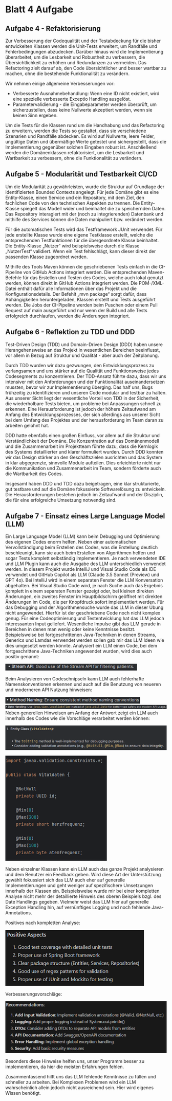 Blatt 4 Aufgabe
================
Aufgabe 4 - Refaktorisierung
---------------------------
Zur Verbesserung der Codequalität und der Testabdeckung für die bisher entwickelten Klassen werden die Unit-Tests erweitert, um Randfälle und Fehlerbedingungen abzudecken. Darüber hinaus wird die Implementierung überarbeitet, um die Lesbarkeit und Robustheit zu verbessern, die Übersichtlichkeit zu erhöhen und Redundanzen zu vermeiden. Das Refactoring zielt darauf ab, den Code übersichtlicher und besser wartbar zu machen, ohne die bestehende Funktionalität zu verändern.

Wir nehmen einige allgemeine Verbesserungen vor:
- Verbesserte Ausnahmebehandlung: Wenn eine ID nicht existiert, wird eine spezielle verbesserte Exceptio Handling ausgelöst.
- Parametervalidierung - die Eingabeparameter werden überprüft, um sicherzustellen, dass keine Nullwerte akzeptiert werden, wenn sie keinen Sinn ergeben.

Um die Tests für die Klassen rund um die Handhabung und das Refactoring zu erweitern, werden die Tests so gestaltet, dass sie verschiedene Szenarien und Randfälle abdecken. Es wird auf Nullwerte, leere Felder, ungültige Daten und übermäßige Werte getestet und sichergestellt, dass die Implementierung gegenüber solchen Eingaben robust ist. Anschließend werden die Domänenklassen refaktorisiert, um die Lesbarkeit und Wartbarkeit zu verbessern, ohne die Funktionalität zu verändern.

Aufgabe 5 - Modularität und Testbarkeit CI/CD
--------------------------------------------

Um die Modularität zu gewährleisten, wurde die Struktur auf Grundlage der identifizierten Bounded Contexts angelegt. Für jede Domäne gibt es eine Entity-Klasse, einen Service und ein Repository, mit dem Ziel, den fachlichen Code von den technischen Aspekten zu trennen. Die Entity-Klasse spiegelt das Modell wider und beinhaltet die zu speichernden Daten. Das Repository interagiert mit der (noch zu integrierenden) Datenbank und mithilfe des Services können die Daten manipuliert bzw. verändert werden.

Für die automatischen Tests wird das Testframework JUnit verwendet. Für jede erstellte Klasse wurde eine eigene Testklasse erstellt, welche die entsprechenden Testfunktionen für die übergeordnete Klasse beinhaltet. Die Entity-Klasse „Nutzer“ wird beispielsweise durch die Klasse „NutzerTest“ validiert. Wenn ein Test fehlschlägt, kann dieser direkt der passenden Klasse zugeordnet werden.

Mithilfe des Tools Maven können die geschriebenen Tests einfach in die CI-Pipeline von GitHub Actions integriert werden. Die entsprechenden Maven-Befehle für das Erstellen und Testen des Codes, welche auch lokal genutzt werden, können direkt in GitHub Actions integriert werden. Die POM-/XML-Datei enthält dafür alle Informationen über das Projekt und die Konfigurationsdetails. Der Befehlt „mvn package“ sorgt dafür, dass Abhängigkeiten heruntergeladen, Klassen erstellt und Tests ausgeführt werden. Die Jobs der CI-Pipeline werden beim Puschen oder einem Pull Request auf main ausgeführt und nur wenn der Build und alle Tests erfolgreich durchlaufen, werden die Änderungen integriert.

Aufgabe 6 - Reflektion zu TDD und DDD
--------------------------------------

Test-Driven Design (TDD) und Domain-Driven Design (DDD) haben unsere Herangehensweise an das Projekt in wesentlichen Bereichen beeinflusst, vor allem in Bezug auf Struktur und Qualität - aber auch der Zeitplanung.

Durch TDD wurden wir dazu gezwungen, den Entwicklungsprozess zu verlangsamen und uns stärker auf die Qualität und Funktionsweise jedes Codesegments zu konzentrieren. Der TDD-Ansatz führte dazu, dass wir uns intensiver mit den Anforderungen und der Funktionalität auseinandersetzen mussten, bevor wir zur Implementierung überging. Das half uns, Bugs frühzeitig zu identifizieren und unseren Code modular und testbar zu halten. Aus unserer Sicht liegt der wesentliche Vorteil von TDD in der Sicherheit, die wiederholbare Tests bieten, um probleme bei Anpassungen schnell zu erkennen. Eine Herausforderung ist jedoch der höhere Zeitaufwand am Anfang des Entwicklungsprozesses, der sich allerdings aus unserer Sicht bei dem Umfang des Projektes und der herausforderung im Team daran zu arbeiten gelohnt hat.

DDD hatte ebenfalls einen großen Einfluss, vor allem auf die Struktur und Verständlichkeit der Domäne. Die Konzentration auf das Domänenmodell und die Zusammenarbeit im Projektteam führte dazu, dass die Kernlogik des Systems detaillierter und klarer formuliert wurden. Durch DDD konnten wir das Design stärker an den Geschäftszielen ausrichten und das System in klar abgegrenzte, sinnvolle Module aufteilen. Dies erleichterte nicht nur die Kommunikation und Zusammenarbeit im Team, sondern förderte auch die Wartbarkeit des Codes.

Insgesamt haben DDD und TDD dazu beigetragen, eine klar strukturierte, gut testbare und auf die Domäne fokussierte Softwarelösung zu entwickeln. Die Herausforderungen bestehen jedoch im Zeitaufwand und der Disziplin, die für eine erfolgreiche Umsetzung notwendig sind.

Aufgabe 7 - Einsatz eines Large Language Model (LLM)
---------------------------------------------------
Ein Large Language Model (LLM) kann beim Debugging und Optimierung des eigenen Codes enorm helfen. Neben einer automatischen Vervollständigung beim Erstellen des Codes, was die Erstellung deutlich beschleunigt, kann sie auch beim Erstellen von Algorithmen helfen und sogar Tests komplett selbständig implementieren.
Je nach verwendeten IDE und LLM Plugin kann auch die Ausgabe des LLM unterschiedlich verwendet werden. In diesem Projekt wurde IntelliJ und Visual Studio Code als IDE verwendet und GitHub Copilot als LLM (Claude 3.5 Sonnet (Preview) und GPT 4o). Bei IntelliJ wird in einem separaten Fenster die LLM Konversation abgehalten. Bei Visual Studio Code wird, je nach Suche auch das Ergebnis komplett in einem separaten Fenster gezeigt oder, bei kleinen direkten Änderungen, ein zweites Fenster im Hauptbildschirm geöffnet mit direkten Änderungen im Code, die per Knopfdruck sofort implementiert werden.
Für das Debugging und der Algorithmensuche wurde das LLM in dieser Übung nicht angewendet. Hierfür ist der geschriebene Code noch nicht komplex genug. Für eine Codeoptimierung und Testentwicklung hat das LLM jedoch interessanten Input geliefert. Wesentliche Impulse gibt das LLM gerade in Bereichen in denen man wenig oder keine Kenntnisse besitzt. Beispielsweise bei fortgeschrittenen Java-Techniken in denen Streams, Generics und Lamdas verwendet werden sollen gab mir das LLM Ideen wie dies umgesetzt werden könnte. Analysiert ein LLM einen Code, bei dem fortgeschrittene Java-Techniken angewendet wurden, wird dies auch positiv genannt:

![LLM_Stream.png](images%2FLLM_Stream.png)

Beim Analysieren von Codeschnipseln kann LLM auch fehlerhafte Namenskonventionen erkennen und auch auf die Benutzung von neueren und moderneren API Nutzung hinweisen:

![LLM_Name.png](images%2FLLM_Name.png)
![LLM_Date.png](images%2FLLM_Date.png)
Neben generellen Hinweisen am Anfang der Antwort zeigt ein LLM auch innerhalb des Codes wie die Vorschläge verarbeitet werden können:

![LLM_Entity.png](images%2FLLM_Entity.png)

![LLM_Vital.png](images%2FLLM_Vital.png)

Neben einzelner Klassen kann ein LLM auch das ganze Projekt analysieren und dem Benutzer ein Feedback geben. Wird diese Art der Unterstützung gewählt fokussiert sich das LLM auch eher auf generelle Implementierungen und geht weniger auf spezifischere Umsetzungen innerhalb der Klassen ein. Beispielsweise wurde mir bei einer kompletten Analyse nicht mehr der detaillierte Hinweis des oberen Beispiels bzgl. des Date Handlings gegeben. Vielmehr weist das LLM hier auf generelle Exception Handling hin, auf vernünftiges Logging und noch fehlende Java-Annotations.

Positives nach kompletten Analyse:

![LLM_Positiv.png](images%2FLLM_Positiv.png)

Verbesserungsvorschläge:

![LLM_Negativ.png](images%2FLLM_Negativ.png)

Besonders diese Hinweise helfen uns, unser Programm besser zu implementieren, da hier die meisten Erfahrungen fehlen.

Zusammenfassend hilft uns das LLM fehlende Kenntnisse zu füllen und schneller zu arbeiten. Bei Komplexen Problemen wird ein LLM wahrscheinlich allein jedoch nicht ausreichend sein. Hier wird eigenes Wissen benötigt. 